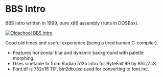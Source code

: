 BBS Intro
=========

BBS intro written in 1999, pure x86 assembly (runs in DOSBox).

[![Oldschool BBS intro](http://img.youtube.com/vi/KNYRpJweklY/0.jpg)](https://www.youtube.com/watch?v=KNYRpJweklY)

Good old times and useful experience (being a tired human C-compiler).

* Features horizontal blur and dynamic background with palette morphing.
* Uses sinetable fx from Radian 512b intro for ByteFall'99 by BSL/ZcS.
* Font.ttf is 752x16 TIF, bin2db.exe used for converting to font.inc.
